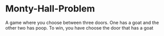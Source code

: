 # Monty-Hall-Problem
A game where you choose between three doors. One has a goat and the other two has poop. To win, you have choose the door that has a goat
